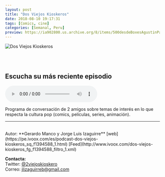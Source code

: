 ```yaml
---
layout: post
title: "Dos Viejos Kioskeros"
date: 2018-08-10 19:17:31
tags: [Comics, cine]
categories: [Semanal, Peru]
preview: https://ia902800.us.archive.org/8/items/500desdeBoxesAgustinPalmeiro/300-2VK.png
---
```


![Dos Viejos Kioskeros](https://ia902800.us.archive.org/8/items/500desdeBoxesAgustinPalmeiro/500-2VK.png)

<br/>
<br/>

## Escucha su más reciente episodio

<!--reproductor-feed=http://www.ivoox.com/dos-viejos-kioskeros_fg_f1394588_filtro_1.xml-->
<!--reproductor-start-->
<audio id="audio" preload="auto" controls="" src="http://www.ivoox.com/dos-viejos-kioskeros-episodio-66_mf_27698237_feed_1.mp3"></audio>
<!--reproductor-end-->

Programa de conversación de 2 amigos sobre temas de interés en lo que respecta la cultura pop (comics, películas, series, animación).  

_ _ _

<br>
Autor: **Gerardo Manco y Jorge Luis Izaguirre**  
[web](https://pe.ivoox.com/es/podcast-dos-viejos-kioskeros_sq_f1394588_1.html)  
[Feed](http://www.ivoox.com/dos-viejos-kioskeros_fg_f1394588_filtro_1.xml)  



**Contacta:**  
Twitter: [@2viejoskioskero](https://twitter.com/2viejoskioskero)  
Correo: [jlizaguirreb@gmail.com](mailto:jlizaguirreb@gmail.com)  

